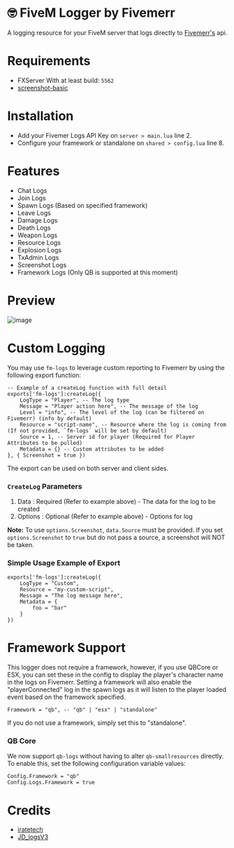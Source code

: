 # 🤓 FiveM Logger by Fivemerr

A logging resource for your FiveM server that logs directly to [Fivemerr's](https://fivemerr.com/) api. 

# Requirements

- FXServer With at least build: `5562`
- [screenshot-basic](https://github.com/citizenfx/screenshot-basic)

# Installation
* Add your Fivemer Logs API Key on `server > main.lua` line 2.
* Configure your framework or standalone on `shared > config.lua` line 8. 

# Features

- Chat Logs
- Join Logs
- Spawn Logs (Based on specified framework)
- Leave Logs
- Damage Logs
- Death Logs
- Weapon Logs
- Resource Logs
- Explosion Logs
- TxAdmin Logs
- Screenshot Logs
- Framework Logs (Only QB is supported at this moment)

# Preview
![image](https://github.com/user-attachments/assets/7d322f05-39ba-4dea-b52a-db7b7f8e1d13)


# Custom Logging

You may use `fm-logs` to leverage custom reporting to Fivemerr by using the following export function:

```
-- Example of a createLog function with full detail
exports['fm-logs']:createLog({
    LogType = "Player", -- The log type
    Message = "Player action here", -- The message of the log
    Level = "info", -- The level of the log (can be filtered on Fivemerr) (info by default)
    Resource = "script-name", -- Resource where the log is coming from (If not provided, `fm-logs` will be set by default)
    Source = 1, -- Server id for player (Required for Player Attributes to be pulled)
    Metadata = {} -- Custom attributes to be added
}, { Screenshot = true })
```

The export can be used on both server and client sides.

### `CreateLog` Parameters

1. Data : Required (Refer to example above) - The data for the log to be created
2. Options : Optional (Refer to example above) - Options for log

**Note:** To use `options.Screenshot`, `data.Source` must be provided. If you set `options.Screenshot` to `true` but do not pass a source, a screenshot will NOT be taken.

### Simple Usage Example of Export

```
exports['fm-logs']:createLog({
    LogType = "Custom",
    Resource = "my-custom-script",
    Message = "The log message here",
    Metadata = {
        foo = "bar"
    }
})
```

# Framework Support 

This logger does not require a framework, however, if you use QBCore or ESX, you can set these in the config to display the player's character name in the logs on Fivemerr. Setting a framework will also enable the "playerConnected" log in the spawn logs as it will listen to the player loaded event based on the framework specified.

```
Framework = "qb", -- "qb" | "esx" | "standalone"
```

If you do not use a framework, simply set this to "standalone".

### QB Core

We now support `qb-logs` without having to alter `qb-smallresources` directly. To enable this, set the following configuration variable values:

```
Config.Framework = "qb"
Config.Logs.Framework = true
```

# Credits 
* [iratetech](https://github.com/ir8scripts)
* [JD_logsV3](https://github.com/JohnnyS/JD_logsV3)
